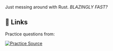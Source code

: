 Just messing around with Rust. *BLAZINGLY FAST?*

## 🔗 Links
Practice questions from:

[![Practice Source](https://img.shields.io/badge/source_repo-000?style=for-the-badge&logo=github&logoColor=white)](https://github.com/CleanCut/ultimate_rust_crash_course)
